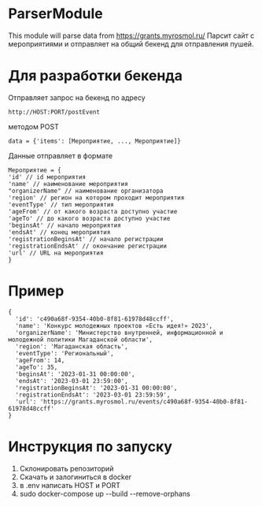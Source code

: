 # ParserModule

This module will parse data from https://grants.myrosmol.ru/
Парсит сайт с мероприятиями и отправляет на общий бекенд для отправления пушей.

# Для разработки бекенда

Отправляет запрос на бекенд по адресу

```
http://HOST:PORT/postEvent
```

методом POST

```
data = {'items': [Мероприятие, ..., Мероприятие]}
```

Данные отправляет в формате

```
Мероприятие = {
'id' // id мероприятия
'name' // наименование мероприятия
"organizerName" // наименование организатора
'region' // регион на котором проходит мероприятия
'eventType' // тип мероприятия
'ageFrom' // от какого возраста доступно участие
'ageTo' // до какого возраста доступно участие
'beginsAt' // начало мероприятия
'endsAt' // конец мероприятия
'registrationBeginsAt' // начало регистрации
'registrationEndsAt' // окончание регистрации
'url' // URL на мероприятия
}
```

# Пример

```
{
  'id': 'c490a68f-9354-40b0-8f81-61978d48ccff',
  'name': 'Конкурс молодежных проектов «Есть идея!» 2023',
  'organizerName': 'Министерство внутренней, информационной и молодежной политики Магаданской области',
  'region': 'Магаданская область',
  'eventType': 'Региональный',
  'ageFrom': 14,
  'ageTo': 35,
  'beginsAt': '2023-01-31 00:00:00',
  'endsAt': '2023-03-01 23:59:00',
  'registrationBeginsAt': '2023-01-31 00:00:00',
  'registrationEndsAt': '2023-03-01 23:59:59',
  'url': 'https://grants.myrosmol.ru/events/c490a68f-9354-40b0-8f81-61978d48ccff'
}
```

# Инструкция по запуску

1) Склонировать репозиторий
2) Скачать и залогиниться в docker
3) в .env написать HOST и PORT
4) sudo docker-compose up --build --remove-orphans